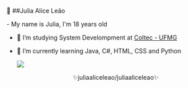  
  :sunflower:
  ##Julia Alice Leão
 </div>
- My name is Julia, I'm 18 years old
  
- 🔭 I’m studying System Develompment at <a href="http://www.coltec.ufmg.br/coltec-ufmg/">Coltec - UFMG </a>
  
- 🌱 I’m currently learning Java, C#, HTML, CSS and Python
  
  <p> 
  <img src ="https://github-readme-stats.vercel.app/api/top-langs/?username=juliaaliceleao" />
  <p>
<div align="center">
    ✨juliaaliceleao/juliaaliceleao✨
</div>

